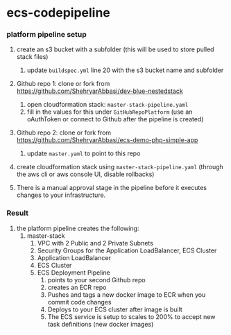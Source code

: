 # ecs-codepipeline

### platform pipeline setup
1. create an s3 bucket with a subfolder (this will be used to store pulled stack files)
    1. update `buildspec.yml` line 20 with the s3 bucket name and subfolder
2. Github repo 1: clone or fork from https://github.com/ShehryarAbbasi/dev-blue-nestedstack
    1. open cloudformation stack: `master-stack-pipeline.yaml`
    2. fill in the values for this under `GitHubRepoPlatform` (use an oAuthToken or connect to Github after the pipeline is created)
3. Github repo 2: clone or fork from https://github.com/ShehryarAbbasi/ecs-demo-php-simple-app
    1. update `master.yaml` to point to this repo

4. create cloudformation stack using `master-stack-pipeline.yaml` (through the aws cli or aws console UI, disable rollbacks)
5. There is a manual approval stage in the pipeline before it executes changes to your infrastructure.

### Result
1. the platform pipeline creates the following:
    1. master-stack
        1. VPC with 2 Public and 2 Private Subnets
        2. Security Groups for the Application LoadBalancer, ECS Cluster
        3. Application LoadBalancer
        4. ECS Cluster
        5. ECS Deployment Pipeline
            1. points to your second Github repo
            2. creates an ECR repo
            3. Pushes and tags a new docker image to ECR when you commit code changes
            4. Deploys to your ECS cluster after image is built
            3. The ECS service is setup to scales to 200% to accept new task definitions (new docker images)
